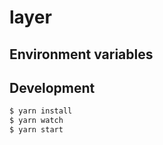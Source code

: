 # layer

## Environment variables

## Development
```bash
$ yarn install
$ yarn watch
$ yarn start
```
